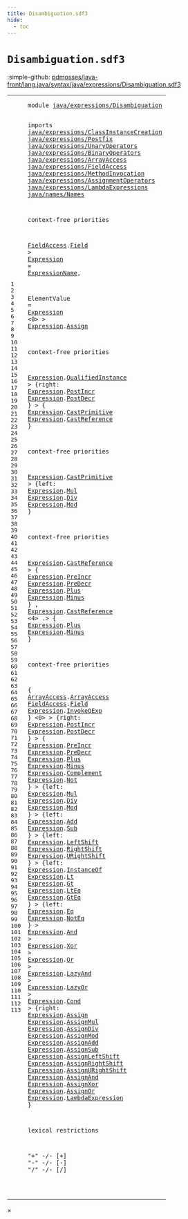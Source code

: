 ```yaml
---
title: Disambiguation.sdf3
hide:
  - toc
---
```


# `Disambiguation.sdf3`

:simple-github: [pdmosses/java-front/lang.java/syntax/java/expressions/Disambiguation.sdf3]

[pdmosses/java-front/lang.java/syntax/java/expressions/Disambiguation.sdf3]: https://github.com/pdmosses/java-front/blob/master/lang.java/syntax/java/expressions/Disambiguation.sdf3 "The source file on GitHub"

<div class="sdf3"><table class="highlighttable"><tbody><tr><td class="linenos"><div class="linenodiv"><pre><span></span>1
2
3
4
5
6
7
8
9
10
11
12
13
14
15
16
17
18
19
20
21
22
23
24
25
26
27
28
29
30
31
32
33
34
35
36
37
38
39
40
41
42
43
44
45
46
47
48
49
50
51
52
53
54
55
56
57
58
59
60
61
62
63
64
65
66
67
68
69
70
71
72
73
74
75
76
77
78
79
80
81
82
83
84
85
86
87
88
89
90
91
92
93
94
95
96
97
98
99
100
101
102
103
104
105
106
107
108
109
110
111
112
113
</pre></div></td>
<td class="code"><pre><code><span class="keyword">module</span> <a href="../../Main.sdf3/#java/expressions/Disambiguation_17_3" id="java/expressions/Disambiguation_1_8" title="Referenced at ../../Main.sdf3 line 17">java/expressions/Disambiguation</a>

<span class="keyword">imports</span>
  <a href="../ClassInstanceCreation.sdf3/#java/expressions/ClassInstanceCreation_1_8" id="java/expressions/ClassInstanceCreation_4_3" title="Defined at ../ClassInstanceCreation.sdf3 line 1">java/expressions/ClassInstanceCreation</a>
  <a href="../Postfix.sdf3/#java/expressions/Postfix_1_8" id="java/expressions/Postfix_5_3" title="Defined at ../Postfix.sdf3 line 1">java/expressions/Postfix</a>
  <a href="../UnaryOperators.sdf3/#java/expressions/UnaryOperators_1_8" id="java/expressions/UnaryOperators_6_3" title="Defined at ../UnaryOperators.sdf3 line 1">java/expressions/UnaryOperators</a>
  <a href="../BinaryOperators.sdf3/#java/expressions/BinaryOperators_1_8" id="java/expressions/BinaryOperators_7_3" title="Defined at ../BinaryOperators.sdf3 line 1">java/expressions/BinaryOperators</a>
  <a href="../ArrayAccess.sdf3/#java/expressions/ArrayAccess_1_8" id="java/expressions/ArrayAccess_8_3" title="Defined at ../ArrayAccess.sdf3 line 1">java/expressions/ArrayAccess</a>
  <a href="../FieldAccess.sdf3/#java/expressions/FieldAccess_1_8" id="java/expressions/FieldAccess_9_3" title="Defined at ../FieldAccess.sdf3 line 1">java/expressions/FieldAccess</a>
  <a href="../MethodInvocation.sdf3/#java/expressions/MethodInvocation_1_8" id="java/expressions/MethodInvocation_10_3" title="Defined at ../MethodInvocation.sdf3 line 1">java/expressions/MethodInvocation</a>
  <a href="../AssignmentOperators.sdf3/#java/expressions/AssignmentOperators_1_8" id="java/expressions/AssignmentOperators_11_3" title="Defined at ../AssignmentOperators.sdf3 line 1">java/expressions/AssignmentOperators</a>
  <a href="../LambdaExpressions.sdf3/#java/expressions/LambdaExpressions_1_8" id="java/expressions/LambdaExpressions_12_3" title="Defined at ../LambdaExpressions.sdf3 line 1">java/expressions/LambdaExpressions</a>
  <a href="../../names/Names.sdf3/#java/names/Names_1_8" id="java/names/Names_13_3" title="Defined at ../../names/Names.sdf3 line 1">java/names/Names</a>
  
<span class="keyword">context-free priorities</span>

  <a href="../FieldAccess.sdf3/#FieldAccess_12_3" id="FieldAccess_17_3" title="Defined at ../FieldAccess.sdf3 line 12, 18, 19, 20">FieldAccess</a>.<span class="cons_Constructor"><a href="../FieldAccess.sdf3/#Field_18_15" id="Field_17_15" title="Defined at ../FieldAccess.sdf3 line 18">Field</a></span> &gt; 
  <a href="#Expression_20_18" id="Expression_18_3" title="Referenced at line 20, 21, 25, 27, 28, 30, 31, 35, 37, 38, 39, 43, 44, 45, 46, 47, 49, 50, 51, 58, 60, 61, 62, 63, 64, 65, 66, 67, 69, 70, 71, 73, 74, 76, 77, 78, 80, 81, 82, 83, 84, 86, 87, 88, 89, 90, 91, 92, 93, 95, 96, 97, 98, 99, 100, 101, 102, 103, 104, 105, 106, 107">Expression</a> = <a href="../../names/Names.sdf3/#ExpressionName_13_3" id="ExpressionName_18_16" title="Defined at ../../names/Names.sdf3 line 13, 25, 26">ExpressionName</a>,
  
  <span id="ElementValue_20_3" title="Not referenced">ElementValue</span> = <a href="#Expression_18_3" id="Expression_20_18" title="Defined at line 18">Expression</a> &lt;0&gt; &gt;
  <a href="#Expression_18_3" id="Expression_21_3" title="Defined at line 18">Expression</a>.<span class="cons_Constructor"><a href="../AssignmentOperators.sdf3/#Assign_16_14" id="Assign_21_14" title="Defined at ../AssignmentOperators.sdf3 line 16">Assign</a></span>  

<span class="keyword">context-free priorities</span>

  <a href="#Expression_18_3" id="Expression_25_3" title="Defined at line 18">Expression</a>.<span class="cons_Constructor"><a href="../ClassInstanceCreation.sdf3/#QualifiedInstance_21_14" id="QualifiedInstance_25_14" title="Defined at ../ClassInstanceCreation.sdf3 line 21">QualifiedInstance</a></span> &gt; 
  {<span class="keyword">right</span>: 
    <a href="#Expression_18_3" id="Expression_27_5" title="Defined at line 18">Expression</a>.<span class="cons_Constructor"><a href="../Postfix.sdf3/#PostIncr_11_14" id="PostIncr_27_16" title="Defined at ../Postfix.sdf3 line 11">PostIncr</a></span> 
    <a href="#Expression_18_3" id="Expression_28_5" title="Defined at line 18">Expression</a>.<span class="cons_Constructor"><a href="../Postfix.sdf3/#PostDecr_12_14" id="PostDecr_28_16" title="Defined at ../Postfix.sdf3 line 12">PostDecr</a></span> } &gt;
  { 
    <a href="#Expression_18_3" id="Expression_30_5" title="Defined at line 18">Expression</a>.<span class="cons_Constructor"><a href="../UnaryOperators.sdf3/#CastPrimitive_22_14" id="CastPrimitive_30_16" title="Defined at ../UnaryOperators.sdf3 line 22">CastPrimitive</a></span> 
    <a href="#Expression_18_3" id="Expression_31_5" title="Defined at line 18">Expression</a>.<span class="cons_Constructor"><a href="../UnaryOperators.sdf3/#CastReference_23_14" id="CastReference_31_16" title="Defined at ../UnaryOperators.sdf3 line 23">CastReference</a></span> }

<span class="keyword">context-free priorities</span>
  
  <a href="#Expression_18_3" id="Expression_35_3" title="Defined at line 18">Expression</a>.<span class="cons_Constructor"><a href="../UnaryOperators.sdf3/#CastPrimitive_22_14" id="CastPrimitive_35_14" title="Defined at ../UnaryOperators.sdf3 line 22">CastPrimitive</a></span> &gt; 
  {<span class="keyword">left</span>: 
    <a href="#Expression_18_3" id="Expression_37_5" title="Defined at line 18">Expression</a>.<span class="cons_Constructor"><a href="../BinaryOperators.sdf3/#Mul_17_14" id="Mul_37_16" title="Defined at ../BinaryOperators.sdf3 line 17">Mul</a></span> 
    <a href="#Expression_18_3" id="Expression_38_5" title="Defined at line 18">Expression</a>.<span class="cons_Constructor"><a href="../BinaryOperators.sdf3/#Div_18_14" id="Div_38_16" title="Defined at ../BinaryOperators.sdf3 line 18">Div</a></span>
    <a href="#Expression_18_3" id="Expression_39_5" title="Defined at line 18">Expression</a>.<span class="cons_Constructor"><a href="../BinaryOperators.sdf3/#Mod_19_14" id="Mod_39_16" title="Defined at ../BinaryOperators.sdf3 line 19">Mod</a></span> }
  
<span class="keyword">context-free priorities</span>
  
  <a href="#Expression_18_3" id="Expression_43_3" title="Defined at line 18">Expression</a>.<span class="cons_Constructor"><a href="../UnaryOperators.sdf3/#CastReference_23_14" id="CastReference_43_14" title="Defined at ../UnaryOperators.sdf3 line 23">CastReference</a></span> &gt; 
  { <a href="#Expression_18_3" id="Expression_44_5" title="Defined at line 18">Expression</a>.<span class="cons_Constructor"><a href="../UnaryOperators.sdf3/#PreIncr_18_14" id="PreIncr_44_16" title="Defined at ../UnaryOperators.sdf3 line 18">PreIncr</a></span>
    <a href="#Expression_18_3" id="Expression_45_5" title="Defined at line 18">Expression</a>.<span class="cons_Constructor"><a href="../UnaryOperators.sdf3/#PreDecr_19_14" id="PreDecr_45_16" title="Defined at ../UnaryOperators.sdf3 line 19">PreDecr</a></span>
    <a href="#Expression_18_3" id="Expression_46_5" title="Defined at line 18">Expression</a>.<span class="cons_Constructor"><a href="../UnaryOperators.sdf3/#Plus_16_14" id="Plus_46_16" title="Defined at ../UnaryOperators.sdf3 line 16">Plus</a></span>
    <a href="#Expression_18_3" id="Expression_47_5" title="Defined at line 18">Expression</a>.<span class="cons_Constructor"><a href="../UnaryOperators.sdf3/#Minus_17_14" id="Minus_47_16" title="Defined at ../UnaryOperators.sdf3 line 17">Minus</a></span> }
  ,
  <a href="#Expression_18_3" id="Expression_49_3" title="Defined at line 18">Expression</a>.<span class="cons_Constructor"><a href="../UnaryOperators.sdf3/#CastReference_23_14" id="CastReference_49_14" title="Defined at ../UnaryOperators.sdf3 line 23">CastReference</a></span> &lt;4&gt; .&gt; 
  { <a href="#Expression_18_3" id="Expression_50_5" title="Defined at line 18">Expression</a>.<span class="cons_Constructor"><a href="../UnaryOperators.sdf3/#Plus_16_14" id="Plus_50_16" title="Defined at ../UnaryOperators.sdf3 line 16">Plus</a></span>
    <a href="#Expression_18_3" id="Expression_51_5" title="Defined at line 18">Expression</a>.<span class="cons_Constructor"><a href="../UnaryOperators.sdf3/#Minus_17_14" id="Minus_51_16" title="Defined at ../UnaryOperators.sdf3 line 17">Minus</a></span> }   
    
 
<span class="keyword">context-free priorities</span>
  
  { <a href="../ArrayAccess.sdf3/#ArrayAccess_11_3" id="ArrayAccess_56_5" title="Defined at ../ArrayAccess.sdf3 line 11, 17">ArrayAccess</a>.<span class="cons_Constructor"><a href="../ArrayAccess.sdf3/#ArrayAccess_17_15" id="ArrayAccess_56_17" title="Defined at ../ArrayAccess.sdf3 line 17">ArrayAccess</a></span> 
    <a href="../FieldAccess.sdf3/#FieldAccess_12_3" id="FieldAccess_57_5" title="Defined at ../FieldAccess.sdf3 line 12, 18, 19, 20">FieldAccess</a>.<span class="cons_Constructor"><a href="../FieldAccess.sdf3/#Field_18_15" id="Field_57_17" title="Defined at ../FieldAccess.sdf3 line 18">Field</a></span> 
    <a href="#Expression_18_3" id="Expression_58_5" title="Defined at line 18">Expression</a>.<span class="cons_Constructor"><a href="../MethodInvocation.sdf3/#InvokeQExp_16_14" id="InvokeQExp_58_16" title="Defined at ../MethodInvocation.sdf3 line 16">InvokeQExp</a></span> } &lt;0&gt; &gt;
  {<span class="keyword">right</span>: 
    <a href="#Expression_18_3" id="Expression_60_5" title="Defined at line 18">Expression</a>.<span class="cons_Constructor"><a href="../Postfix.sdf3/#PostIncr_11_14" id="PostIncr_60_16" title="Defined at ../Postfix.sdf3 line 11">PostIncr</a></span> 
    <a href="#Expression_18_3" id="Expression_61_5" title="Defined at line 18">Expression</a>.<span class="cons_Constructor"><a href="../Postfix.sdf3/#PostDecr_12_14" id="PostDecr_61_16" title="Defined at ../Postfix.sdf3 line 12">PostDecr</a></span> } &gt;
  { <a href="#Expression_18_3" id="Expression_62_5" title="Defined at line 18">Expression</a>.<span class="cons_Constructor"><a href="../UnaryOperators.sdf3/#PreIncr_18_14" id="PreIncr_62_16" title="Defined at ../UnaryOperators.sdf3 line 18">PreIncr</a></span> 
    <a href="#Expression_18_3" id="Expression_63_5" title="Defined at line 18">Expression</a>.<span class="cons_Constructor"><a href="../UnaryOperators.sdf3/#PreDecr_19_14" id="PreDecr_63_16" title="Defined at ../UnaryOperators.sdf3 line 19">PreDecr</a></span> 
    <a href="#Expression_18_3" id="Expression_64_5" title="Defined at line 18">Expression</a>.<span class="cons_Constructor"><a href="../UnaryOperators.sdf3/#Plus_16_14" id="Plus_64_16" title="Defined at ../UnaryOperators.sdf3 line 16">Plus</a></span> 
    <a href="#Expression_18_3" id="Expression_65_5" title="Defined at line 18">Expression</a>.<span class="cons_Constructor"><a href="../UnaryOperators.sdf3/#Minus_17_14" id="Minus_65_16" title="Defined at ../UnaryOperators.sdf3 line 17">Minus</a></span> 
    <a href="#Expression_18_3" id="Expression_66_5" title="Defined at line 18">Expression</a>.<span class="cons_Constructor"><a href="../UnaryOperators.sdf3/#Complement_20_14" id="Complement_66_16" title="Defined at ../UnaryOperators.sdf3 line 20">Complement</a></span> 
    <a href="#Expression_18_3" id="Expression_67_5" title="Defined at line 18">Expression</a>.<span class="cons_Constructor"><a href="../UnaryOperators.sdf3/#Not_21_14" id="Not_67_16" title="Defined at ../UnaryOperators.sdf3 line 21">Not</a></span> } &gt;
  {<span class="keyword">left</span>:
     <a href="#Expression_18_3" id="Expression_69_6" title="Defined at line 18">Expression</a>.<span class="cons_Constructor"><a href="../BinaryOperators.sdf3/#Mul_17_14" id="Mul_69_17" title="Defined at ../BinaryOperators.sdf3 line 17">Mul</a></span> 
     <a href="#Expression_18_3" id="Expression_70_6" title="Defined at line 18">Expression</a>.<span class="cons_Constructor"><a href="../BinaryOperators.sdf3/#Div_18_14" id="Div_70_17" title="Defined at ../BinaryOperators.sdf3 line 18">Div</a></span> 
     <a href="#Expression_18_3" id="Expression_71_6" title="Defined at line 18">Expression</a>.<span class="cons_Constructor"><a href="../BinaryOperators.sdf3/#Mod_19_14" id="Mod_71_17" title="Defined at ../BinaryOperators.sdf3 line 19">Mod</a></span> } &gt;
  {<span class="keyword">left</span>: 
    <a href="#Expression_18_3" id="Expression_73_5" title="Defined at line 18">Expression</a>.<span class="cons_Constructor"><a href="../BinaryOperators.sdf3/#Add_21_14" id="Add_73_16" title="Defined at ../BinaryOperators.sdf3 line 21">Add</a></span> 
    <a href="#Expression_18_3" id="Expression_74_5" title="Defined at line 18">Expression</a>.<span class="cons_Constructor"><a href="../BinaryOperators.sdf3/#Sub_22_14" id="Sub_74_16" title="Defined at ../BinaryOperators.sdf3 line 22">Sub</a></span> } &gt;
  {<span class="keyword">left</span>: 
    <a href="#Expression_18_3" id="Expression_76_5" title="Defined at line 18">Expression</a>.<span class="cons_Constructor"><a href="../BinaryOperators.sdf3/#LeftShift_24_14" id="LeftShift_76_16" title="Defined at ../BinaryOperators.sdf3 line 24">LeftShift</a></span> 
    <a href="#Expression_18_3" id="Expression_77_5" title="Defined at line 18">Expression</a>.<span class="cons_Constructor"><a href="../BinaryOperators.sdf3/#RightShift_25_14" id="RightShift_77_16" title="Defined at ../BinaryOperators.sdf3 line 25">RightShift</a></span> 
    <a href="#Expression_18_3" id="Expression_78_5" title="Defined at line 18">Expression</a>.<span class="cons_Constructor"><a href="../BinaryOperators.sdf3/#URightShift_26_14" id="URightShift_78_16" title="Defined at ../BinaryOperators.sdf3 line 26">URightShift</a></span> } &gt;
  {<span class="keyword">left</span>: 
    <a href="#Expression_18_3" id="Expression_80_5" title="Defined at line 18">Expression</a>.<span class="cons_Constructor"><a href="../BinaryOperators.sdf3/#InstanceOf_32_14" id="InstanceOf_80_16" title="Defined at ../BinaryOperators.sdf3 line 32">InstanceOf</a></span> 
    <a href="#Expression_18_3" id="Expression_81_5" title="Defined at line 18">Expression</a>.<span class="cons_Constructor"><a href="../BinaryOperators.sdf3/#Lt_28_14" id="Lt_81_16" title="Defined at ../BinaryOperators.sdf3 line 28">Lt</a></span> 
    <a href="#Expression_18_3" id="Expression_82_5" title="Defined at line 18">Expression</a>.<span class="cons_Constructor"><a href="../BinaryOperators.sdf3/#Gt_29_14" id="Gt_82_16" title="Defined at ../BinaryOperators.sdf3 line 29">Gt</a></span> 
    <a href="#Expression_18_3" id="Expression_83_5" title="Defined at line 18">Expression</a>.<span class="cons_Constructor"><a href="../BinaryOperators.sdf3/#LtEq_30_14" id="LtEq_83_16" title="Defined at ../BinaryOperators.sdf3 line 30">LtEq</a></span> 
    <a href="#Expression_18_3" id="Expression_84_5" title="Defined at line 18">Expression</a>.<span class="cons_Constructor"><a href="../BinaryOperators.sdf3/#GtEq_31_14" id="GtEq_84_16" title="Defined at ../BinaryOperators.sdf3 line 31">GtEq</a></span> } &gt;
  {<span class="keyword">left</span>: 
    <a href="#Expression_18_3" id="Expression_86_5" title="Defined at line 18">Expression</a>.<span class="cons_Constructor"><a href="../BinaryOperators.sdf3/#Eq_34_14" id="Eq_86_16" title="Defined at ../BinaryOperators.sdf3 line 34">Eq</a></span> 
    <a href="#Expression_18_3" id="Expression_87_5" title="Defined at line 18">Expression</a>.<span class="cons_Constructor"><a href="../BinaryOperators.sdf3/#NotEq_35_14" id="NotEq_87_16" title="Defined at ../BinaryOperators.sdf3 line 35">NotEq</a></span> } &gt;
  <a href="#Expression_18_3" id="Expression_88_3" title="Defined at line 18">Expression</a>.<span class="cons_Constructor"><a href="../BinaryOperators.sdf3/#And_37_14" id="And_88_14" title="Defined at ../BinaryOperators.sdf3 line 37">And</a></span> &gt;
  <a href="#Expression_18_3" id="Expression_89_3" title="Defined at line 18">Expression</a>.<span class="cons_Constructor"><a href="../BinaryOperators.sdf3/#Xor_38_14" id="Xor_89_14" title="Defined at ../BinaryOperators.sdf3 line 38">Xor</a></span> &gt;
  <a href="#Expression_18_3" id="Expression_90_3" title="Defined at line 18">Expression</a>.<span class="cons_Constructor"><a href="../BinaryOperators.sdf3/#Or_39_14" id="Or_90_14" title="Defined at ../BinaryOperators.sdf3 line 39">Or</a></span> &gt;
  <a href="#Expression_18_3" id="Expression_91_3" title="Defined at line 18">Expression</a>.<span class="cons_Constructor"><a href="../BinaryOperators.sdf3/#LazyAnd_41_14" id="LazyAnd_91_14" title="Defined at ../BinaryOperators.sdf3 line 41">LazyAnd</a></span> &gt;
  <a href="#Expression_18_3" id="Expression_92_3" title="Defined at line 18">Expression</a>.<span class="cons_Constructor"><a href="../BinaryOperators.sdf3/#LazyOr_42_14" id="LazyOr_92_14" title="Defined at ../BinaryOperators.sdf3 line 42">LazyOr</a></span> &gt;
  <a href="#Expression_18_3" id="Expression_93_3" title="Defined at line 18">Expression</a>.<span class="cons_Constructor"><a href="../BinaryOperators.sdf3/#Cond_44_14" id="Cond_93_14" title="Defined at ../BinaryOperators.sdf3 line 44">Cond</a></span> &gt;
  {<span class="keyword">right</span>: 
    <a href="#Expression_18_3" id="Expression_95_5" title="Defined at line 18">Expression</a>.<span class="cons_Constructor"><a href="../AssignmentOperators.sdf3/#Assign_16_14" id="Assign_95_16" title="Defined at ../AssignmentOperators.sdf3 line 16">Assign</a></span>
    <a href="#Expression_18_3" id="Expression_96_5" title="Defined at line 18">Expression</a>.<span class="cons_Constructor"><a href="../AssignmentOperators.sdf3/#AssignMul_17_14" id="AssignMul_96_16" title="Defined at ../AssignmentOperators.sdf3 line 17">AssignMul</a></span>
    <a href="#Expression_18_3" id="Expression_97_5" title="Defined at line 18">Expression</a>.<span class="cons_Constructor"><a href="../AssignmentOperators.sdf3/#AssignDiv_18_14" id="AssignDiv_97_16" title="Defined at ../AssignmentOperators.sdf3 line 18">AssignDiv</a></span>
    <a href="#Expression_18_3" id="Expression_98_5" title="Defined at line 18">Expression</a>.<span class="cons_Constructor"><a href="../AssignmentOperators.sdf3/#AssignMod_19_14" id="AssignMod_98_16" title="Defined at ../AssignmentOperators.sdf3 line 19">AssignMod</a></span>
    <a href="#Expression_18_3" id="Expression_99_5" title="Defined at line 18">Expression</a>.<span class="cons_Constructor"><a href="../AssignmentOperators.sdf3/#AssignAdd_20_14" id="AssignAdd_99_16" title="Defined at ../AssignmentOperators.sdf3 line 20">AssignAdd</a></span>
    <a href="#Expression_18_3" id="Expression_100_5" title="Defined at line 18">Expression</a>.<span class="cons_Constructor"><a href="../AssignmentOperators.sdf3/#AssignSub_21_14" id="AssignSub_100_16" title="Defined at ../AssignmentOperators.sdf3 line 21">AssignSub</a></span>
    <a href="#Expression_18_3" id="Expression_101_5" title="Defined at line 18">Expression</a>.<span class="cons_Constructor"><a href="../AssignmentOperators.sdf3/#AssignLeftShift_22_14" id="AssignLeftShift_101_16" title="Defined at ../AssignmentOperators.sdf3 line 22">AssignLeftShift</a></span>
    <a href="#Expression_18_3" id="Expression_102_5" title="Defined at line 18">Expression</a>.<span class="cons_Constructor"><a href="../AssignmentOperators.sdf3/#AssignRightShift_23_14" id="AssignRightShift_102_16" title="Defined at ../AssignmentOperators.sdf3 line 23">AssignRightShift</a></span>
    <a href="#Expression_18_3" id="Expression_103_5" title="Defined at line 18">Expression</a>.<span class="cons_Constructor"><a href="../AssignmentOperators.sdf3/#AssignURightShift_24_14" id="AssignURightShift_103_16" title="Defined at ../AssignmentOperators.sdf3 line 24">AssignURightShift</a></span>
    <a href="#Expression_18_3" id="Expression_104_5" title="Defined at line 18">Expression</a>.<span class="cons_Constructor"><a href="../AssignmentOperators.sdf3/#AssignAnd_25_14" id="AssignAnd_104_16" title="Defined at ../AssignmentOperators.sdf3 line 25">AssignAnd</a></span>
    <a href="#Expression_18_3" id="Expression_105_5" title="Defined at line 18">Expression</a>.<span class="cons_Constructor"><a href="../AssignmentOperators.sdf3/#AssignXor_26_14" id="AssignXor_105_16" title="Defined at ../AssignmentOperators.sdf3 line 26">AssignXor</a></span>
    <a href="#Expression_18_3" id="Expression_106_5" title="Defined at line 18">Expression</a>.<span class="cons_Constructor"><a href="../AssignmentOperators.sdf3/#AssignOr_27_14" id="AssignOr_106_16" title="Defined at ../AssignmentOperators.sdf3 line 27">AssignOr</a></span>
    <a href="#Expression_18_3" id="Expression_107_5" title="Defined at line 18">Expression</a>.<span class="cons_Constructor"><a href="../LambdaExpressions.sdf3/#LambdaExpression_16_14" id="LambdaExpression_107_16" title="Defined at ../LambdaExpressions.sdf3 line 16">LambdaExpression</a></span> }

<span class="keyword">lexical restrictions</span>

  <span class="cons_Lit">"+"</span> -/- [\+]
  <span class="cons_Lit">"-"</span> -/- [\-]
  <span class="cons_Lit">"/"</span> -/- [\/]

</code></pre></td></tr></tbody></table></div>

<div id="modal">
  <div id="modal-content">
    <span id="modal-close">&times;</span>
    <h2 id="modal-h2"></h2>
    <p  id="modal-p"></p>
    <ul id="modal-ul"></ul>
  </div>
</div>
